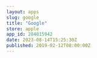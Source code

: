 ```yaml
---
layout: apps
slug: google
title: "Google"
store: apple
app_id: 284815942
date: 2023-08-14T15:25:30Z
published: 2019-02-12T08:00:00Z
---
```

